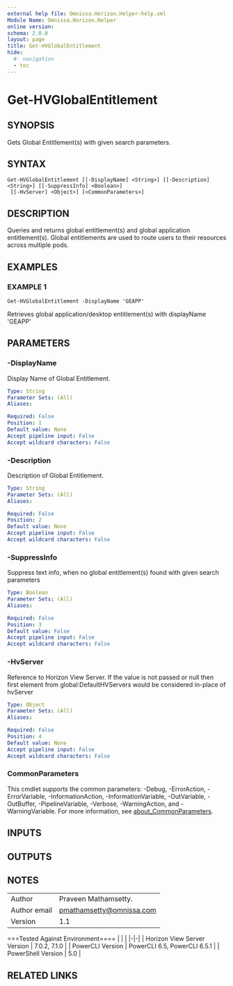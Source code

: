 ```yaml
---
external help file: Omnissa.Horizon.Helper-help.xml
Module Name: Omnissa.Horizon.Helper
online version:
schema: 2.0.0
layout: page
title: Get-HVGlobalEntitlement
hide:
  #- navigation
  - toc
---
```


# Get-HVGlobalEntitlement

## SYNOPSIS
Gets Global Entitlement(s) with given search parameters.

## SYNTAX

```
Get-HVGlobalEntitlement [[-DisplayName] <String>] [[-Description] <String>] [[-SuppressInfo] <Boolean>]
 [[-HvServer] <Object>] [<CommonParameters>]
```

## DESCRIPTION
Queries and returns global entitlement(s) and global application entitlement(s).
Global entitlements are used to route users to their resources across multiple pods.

## EXAMPLES

### EXAMPLE 1
```
Get-HVGlobalEntitlement -DisplayName 'GEAPP'
```

Retrieves global application/desktop entitlement(s) with displayName 'GEAPP'

## PARAMETERS

### -DisplayName
Display Name of Global Entitlement.

```yaml
Type: String
Parameter Sets: (All)
Aliases:

Required: False
Position: 1
Default value: None
Accept pipeline input: False
Accept wildcard characters: False
```

### -Description
Description of Global Entitlement.

```yaml
Type: String
Parameter Sets: (All)
Aliases:

Required: False
Position: 2
Default value: None
Accept pipeline input: False
Accept wildcard characters: False
```

### -SuppressInfo
Suppress text info, when no global entitlement(s) found with given search parameters

```yaml
Type: Boolean
Parameter Sets: (All)
Aliases:

Required: False
Position: 3
Default value: False
Accept pipeline input: False
Accept wildcard characters: False
```

### -HvServer
Reference to Horizon View Server.
If the value is not passed or null then
first element from global:DefaultHVServers would be considered in-place of hvServer

```yaml
Type: Object
Parameter Sets: (All)
Aliases:

Required: False
Position: 4
Default value: None
Accept pipeline input: False
Accept wildcard characters: False
```

### CommonParameters
This cmdlet supports the common parameters: -Debug, -ErrorAction, -ErrorVariable, -InformationAction, -InformationVariable, -OutVariable, -OutBuffer, -PipelineVariable, -Verbose, -WarningAction, and -WarningVariable. For more information, see [about_CommonParameters](http://go.microsoft.com/fwlink/?LinkID=113216).

## INPUTS

## OUTPUTS

## NOTES
| | |
|-|-|
| Author | Praveen Mathamsetty. |
| Author email | pmathamsetty@omnissa.com |
| Version | 1.1 |

===Tested Against Environment====
| | |
|-|-|
| Horizon View Server Version | 7.0.2, 7.1.0 |
| PowerCLI Version | PowerCLI 6.5, PowerCLI 6.5.1 |
| PowerShell Version | 5.0 |

## RELATED LINKS
